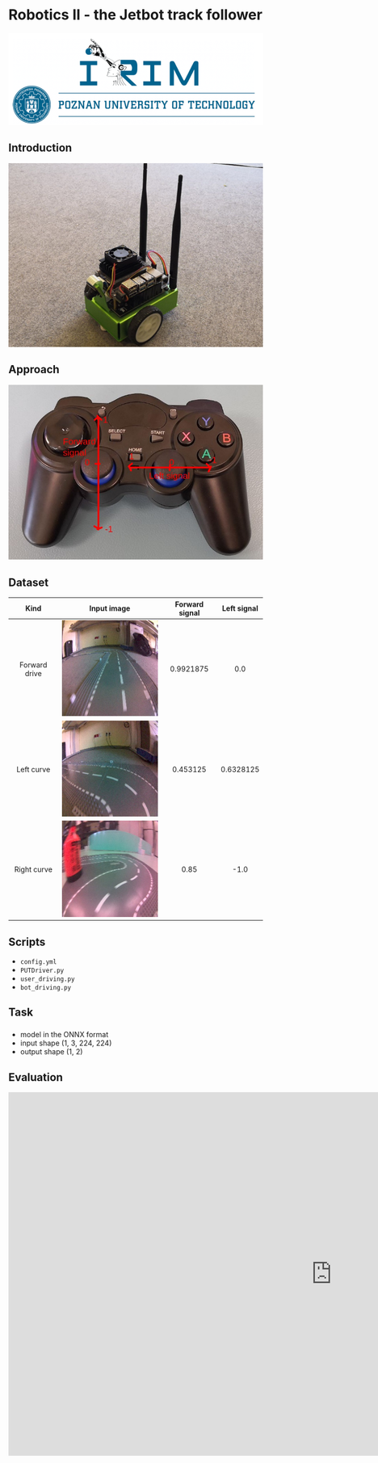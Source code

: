 # Robotics II - the Jetbot track follower

<p align="center">
  <img src="README_files/logo_irim.png">
</p>

## Introduction

<p align="center">
  <img src="README_files/jetbot.jpg">
</p>

## Approach

<p align="center">
  <img src="README_files/signals.jpg">
</p>

## Dataset


|    **Kind**   	| **Input image** 	| **Forward signal** 	| **Left signal** 	|
|:-------------:	|:---------------:	|:------------------:	|:---------------:	|
| Forward drive 	| ![forward image](README_files/0158.jpg) | 0.9921875	| 0.0 |
|   Left curve  	| ![left curve](README_files/0180.jpg) | 0.453125	| 0.6328125	|
|  Right curve  	| ![right curve](README_files/0219.jpg)  | 0.85	| -1.0	|

## Scripts


* `config.yml`
* `PUTDriver.py`
* `user_driving.py`
* `bot_driving.py`

## Task

### 

* model in the ONNX format
* input shape (1, 3, 224, 224)
* output shape (1, 2)

## Evaluation

<iframe width="1280" height="720" src="https://www.youtube.com/embed/XWJWwW9eQtI" title="YouTube video player" frameborder="0" allow="accelerometer; autoplay; clipboard-write; encrypted-media; gyroscope; picture-in-picture" allowfullscreen></iframe>